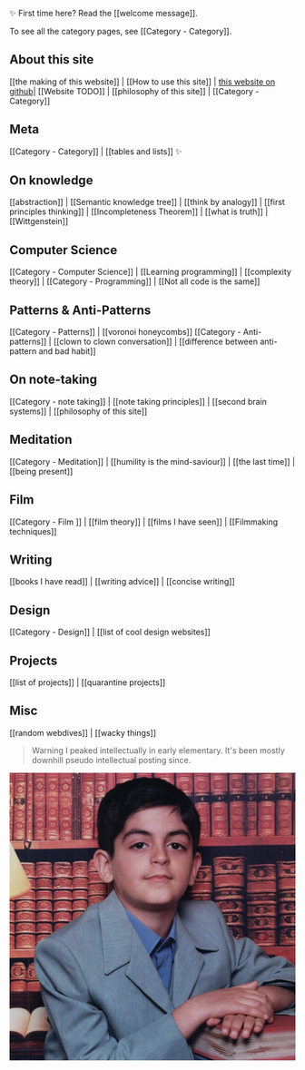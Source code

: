 ✨ First time here? Read the [[welcome message]].

To see all the category pages, see [[Category - Category]]. 

## About this site
[[the making of this website]] | [[How to use this site]] | [this website on github](https://github.com/sinakhalili)| [[Website TODO]] | [[philosophy of this site]] | [[Category - Category]] 
## Meta
[[Category - Category]] | [[tables and lists]] ✨
## On knowledge
[[abstraction]] | [[Semantic knowledge tree]] | [[think by analogy]] | [[first principles thinking]] | [[Incompleteness Theorem]] | [[what is truth]] | [[Wittgenstein]]
## Computer Science
[[Category - Computer Science]] | [[Learning programming]] | [[complexity theory]] | [[Category - Programming]] | [[Not all code is the same]]
## Patterns & Anti-Patterns
[[Category - Patterns]] | [[voronoi honeycombs]]
[[Category - Anti-patterns]] | [[clown to clown conversation]] | [[difference between anti-pattern and bad habit]] 
## On note-taking
[[Category - note taking]] | [[note taking principles]] | [[second brain systems]] | [[philosophy of this site]]
## Meditation
[[Category - Meditation]] | [[humility is the mind-saviour]] | [[the last time]] | [[being present]]
## Film
[[Category - Film ]] | [[film theory]] | [[films I have seen]] | [[Filmmaking techniques]] 
## Writing
[[books I have read]] | [[writing advice]] |  [[concise writing]]
## Design
[[Category - Design]] | [[list of cool design websites]]
## Projects
[[list of projects]] | [[quarantine projects]]
## Misc
[[random webdives]] | [[wacky things]] 


> Warning 
> I peaked intellectually in early elementary. It's been mostly downhill pseudo intellectual posting since. 

![Screen Shot 2020-11-14 at 4.00.22 AM.png](./static/img/young_sina.png)